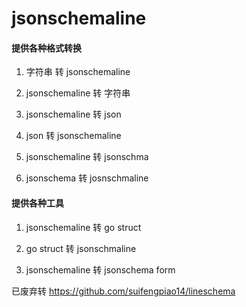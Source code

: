 # jsonschemaline
#### 提供各种格式转换
1. 字符串 转 jsonschemaline
2. jsonschemaline 转 字符串

3. jsonschemaline 转 json
4. json 转 jsonschemaline

5. jsonschemaline 转 jsonschma
6. jsonschema 转 josnschmaline



#### 提供各种工具

1. jsonschemaline 转 go struct
2. go struct 转 jsonschmaline

3. jsonschemaline 转 jsonschema form

已废弃转 https://github.com/suifengpiao14/lineschema
